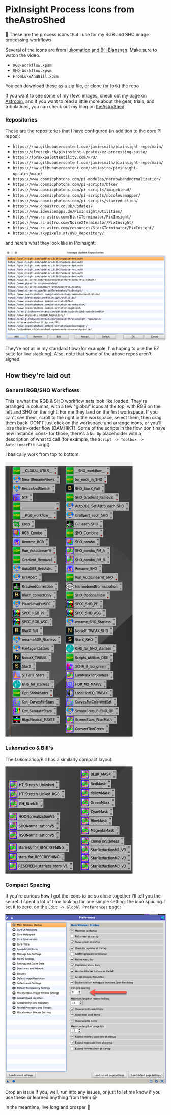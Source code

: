 # PixInsight Process Icons from theAstroShed

:wave: These are the process icons that I use for my RGB and SHO image processing workflows.

Several of the icons are from [lukomatico and Bill
Blanshan](https://www.youtube.com/watch?v=SQmFFkF6XhM). Make sure to
watch the video.

- `RGB-Workflow.xpsm`
- `SHO-Workflow.xpsm`
- `FromLukeAndBill.xpsm`

You can download these as a zip file, or clone (or fork) the repo

If you want to see some of my (few) images, check out my page on
[Astrobin](http://www.astrobin.com/users/jamiesmithnc/), and if you
want to read a little more about the gear, trials, and tribulations, 
you can check out my blog on [theAstroShed](https://www.theastroshed.com/).

### Repositories
These are the repositories that I have configured (in addition to the core PI repos):

- `https://raw.githubusercontent.com/jamiesmith/pixinsight-repo/main/`
- `https://elveteek.ch/pixinsight-updates/ez-processing-suite/`
- `https://foraxxpaletteutility.com/FPU/`
- `https://raw.githubusercontent.com/jamiesmith/pixinsight-repo/main/`
- `https://raw.githubusercontent.com/setiastro/pixinsight-updates/main/`
- `https://www.cosmicphotons.com/pi-modules/narrowbandnormalization/`
- `https://www.cosmicphotons.com/pi-scripts/bfke/`
- `https://www.cosmicphotons.com/pi-scripts/imageblend/`
- `https://www.cosmicphotons.com/pi-scripts/nbcolourmapper/`
- `https://www.cosmicphotons.com/pi-scripts/starreduction/`
- `https://www.ghsastro.co.uk/updates/`
- `https://www.ideviceapps.de/PixInsight/Utilities/`
- `https://www.rc-astro.com/BlurXTerminator/PixInsight/`
- `https://www.rc-astro.com/NoiseXTerminator/PixInsight/`
- `https://www.rc-astro.com/resources/StarXTerminator/PixInsight/`
- `https://www.skypixels.at/HVB_Repository/`

and here's what they look like in PixInsight:

<img src="/images/manage-repositories.png?raw=true" width="600" alt="Processing Repositories">

They're not all in my standard flow (for example, I'm hoping to use the EZ suite
for live stacking). Also, note that some of the above repos aren't signed.

## How they're laid out
### General RGB/SHO Workflows

This is what the RGB & SHO workflow sets look like loaded. They're arranged in
columns, with a few "global" icons at the top, with RGB on the left and SHO on
the right. For me they land on the first workspace. If you can't see them,
scroll to the right in the workspace, select them, then drag them back. DON'T
just click on the workspace and arrange icons, or you'll lose the in-order flow
(DAMHIKT). Some of the scripts in the flow don't have new instance icons- for those, there's a `No-Op` placeholder with a description of what to call (for example, the `Script -> Toolbox -> AutoLinearFit` script)

I basically work from top to bottom.

<img src="/images/rgb-and-sho-workflows.png?raw=true" width="400" alt="Processing Workflows">

### Lukomatico & Bill's
The Lukomatico/Bill has a similarly compact layout:

<img src="/images/lukomatico-and-bill.png?raw=true" width="400" alt="Lukomatico/Bill icons">

### Compact Spacing
If you're curious how I got the icons to be so close together I'll tell you the
secret. I spent a lot of time looking for one simple setting: the icon
spacing. I set it to zero, on the `Edit -> Global Preferences` page:

<img src="/images/grid-spacing.png?raw=true" width="600" alt="Nice and tidy compact workflow">

Drop an issue if you, well, run into any issues, or just to let me know if you
use these or learned anything from them :grinning:

In the meantime, live long and prosper :vulcan_salute:
